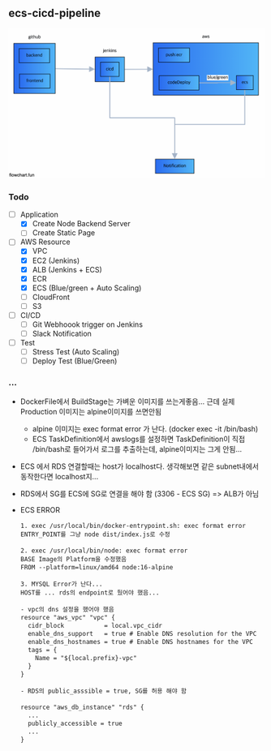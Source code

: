 ## ecs-cicd-pipeline

![arch](./public/arch.png)

### Todo

- [ ] Application
  - [x] Create Node Backend Server
  - [ ] Create Static Page
- [ ] AWS Resource
  - [x] VPC
  - [x] EC2 (Jenkins)
  - [x] ALB (Jenkins + ECS)
  - [x] ECR
  - [x] ECS (Blue/green + Auto Scaling)
  - [ ] CloudFront
  - [ ] S3
- [ ] CI/CD
  - [ ] Git Webhoook trigger on Jenkins
  - [ ] Slack Notification
- [ ] Test
  - [ ] Stress Test (Auto Scaling)
  - [ ] Deploy Test (Blue/Green)

### ...

- DockerFile에서 BuildStage는 가벼운 이미지를 쓰는게좋음... 근데 실제 Production 이미지는 alpine이미지를 쓰면안됨
  - alpine 이미지는 exec format error 가 난다. (docker exec -it <container> /bin/bash)
  - ECS TaskDefinition에서 awslogs를 설정하면 TaskDefinition이 직접 /bin/bash로 들어가서 로그를 추출하는데, alpine이미지는 그게 안됨...
- ECS 에서 RDS 연결할때는 host가 localhost다. 생각해보면 같은 subnet내에서동작한다면 localhost지...
- RDS에서 SG를 ECS에 SG로 연결을 해야 함 (3306 - ECS SG) => ALB가 아님
- ECS ERROR

  ```
  1. exec /usr/local/bin/docker-entrypoint.sh: exec format error
  ENTRY_POINT를 그냥 node dist/index.js로 수정

  2. exec /usr/local/bin/node: exec format error
  BASE Image의 Platform을 수정했음
  FROM --platform=linux/amd64 node:16-alpine

  3. MYSQL Error가 난다...
  HOST를 ... rds의 endpoint로 뒀어야 했음...

  - vpc의 dns 설정을 했어야 했음
  resource "aws_vpc" "vpc" {
    cidr_block           = local.vpc_cidr
    enable_dns_support   = true # Enable DNS resolution for the VPC
    enable_dns_hostnames = true # Enable DNS hostnames for the VPC
    tags = {
      Name = "${local.prefix}-vpc"
    }
  }

  - RDS의 public_asssible = true, SG를 허용 해야 함

  resource "aws_db_instance" "rds" {
    ...
    publicly_accessible = true
    ...
  }

  ```
